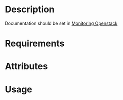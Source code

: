 # Description

Documentation should be set in [Monitoring Openstack](https://projetx.enovance.com/index.php/Op%C3%A9rations/Monitoring_Openstack)

# Requirements

# Attributes

# Usage

